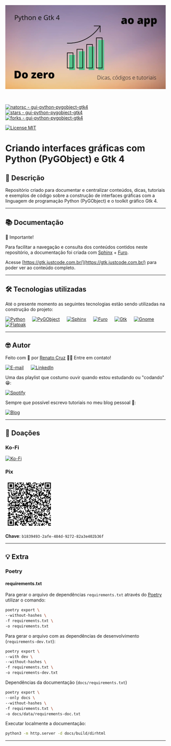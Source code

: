 ![Criando interfaces gráficas com Python (PyGObject) e Gtk 4](./docs/images/index/python-gtk-4-do-zero-ao-app-1600x840.webp "Criando interfaces gráficas com Python (PyGObject) e Gtk 4")

<br>

[![natorsc - gui-python-pygobject-gtk4](https://img.shields.io/static/v1?label=natorsc&message=gui-python-pygobject-gtk4&color=blue&logo=github)](https://github.com/natorsc/gui-python-pygobject-gtk4 "Ir para o repositório.")
&emsp;
[![stars - gui-python-pygobject-gtk4](https://img.shields.io/github/stars/natorsc/gui-python-pygobject-gtk4?style=social)](https://github.com/natorsc/gui-python-pygobject-gtk4)
&emsp;
[![forks - gui-python-pygobject-gtk4](https://img.shields.io/github/forks/natorsc/gui-python-pygobject-gtk4?style=social)](https://github.com/natorsc/gui-python-pygobject-gtk4)

[![License MIT](https://img.shields.io/static/v1?label=License&message=MIT&color=blue)](https://github.com/natorsc/gui-python-pygobject-gtk4)

# Criando interfaces gráficas com Python (PyGObject) e Gtk 4

## 📝 Descrição

Repositório criado para documentar e centralizar conteúdos, dicas, tutoriais e exemplos de código sobre a construção de interfaces gráficas com a linguagem de programação Python (PyGObject) e o toolkit gráfico Gtk 4.

---

## 📚 Documentação

🚨 Importante!

Para facilitar a navegação e consulta dos conteúdos contidos neste repositório, a documentação foi criada com [Sphinx](https://www.sphinx-doc.org/en/master/) + [Furo](https://github.com/pradyunsg/furo).

Acesse [https://gtk.justcode.com.br/](https://gtk.justcode.com.br/) para poder ver ao conteúdo completo.

---

## 🛠 Tecnologias utilizadas

Até o presente momento as seguintes tecnologias estão sendo utilizadas na construção do projeto:

[![Python](https://img.shields.io/static/v1?label=&message=Python&color=blue&logoColor=white&logo=python)](https://www.python.org/ "Ir para o site.")
&emsp;
[![PyGObject](https://img.shields.io/static/v1?label=&message=PyGObject&color=blue&logoColor=white&logo=pypi)](https://pypi.org/project/PyGObject/ "Ir para o PyPi.")
&emsp;
[![Sphinx](https://img.shields.io/static/v1?label=&message=Sphinx&color=blue&logoColor=white&logo=pypi)](https://pypi.org/project/Sphinx/ "Ir para o PyPi.")
&emsp;
[![Furo](https://img.shields.io/static/v1?label=&message=Furo&color=blue&logoColor=white&logo=pypi)](https://pypi.org/project/furo/ "Ir para o PyPi.")
&emsp;
[![Gtk](https://img.shields.io/static/v1?label=&message=Gtk&nbsp;4&color=blue&logoColor=white&logo=gnome)](https://www.gtk.org/ "Ir para o site.")
&emsp;
[![Gnome](https://img.shields.io/static/v1?label=&message=Gnome&color=blue&logoColor=white&logo=gnome)](https://www.gnome.org/ "Ir para o site.")
&emsp;
[![Flatpak](https://img.shields.io/static/v1?label=&message=Flatpak&color=blue&logoColor=white&logo=flathub)](https://flatpak.org/ "Ir para o site.")

---

## 🤓 Autor

Feito com 💙 por [Renato Cruz](https://github.com/natorsc) 🤜🤛 Entre em contato!

[![E-mail](https://img.shields.io/static/v1?label=&message=E-mail&color=blueviolet&logoColor=white&logo=gmail)](mailto:zkpcvm6dz@mozmail.com "Enviar e-mail.")
&emsp;
[![LinkedIn](https://img.shields.io/static/v1?label=&message=LinkedIn&color=blue&logoColor=white&logo=LinkedIn)](https://www.linkedin.com/in/natorsc "Entre em contato.")

Uma das playlist que costumo ouvir quando estou estudando ou "codando" 😁:

[![Spotify](https://img.shields.io/static/v1?label=&message=Spotify&color=darkgreen&logoColor=white&logo=spotify)](https://open.spotify.com/playlist/1xf3u29puXlnrWO7MsaHL5?si=A-LgwRJXSvOno_e6trpi5w&utm_source=copy-link "Acessar playlist.")

Sempre que possível escrevo tutoriais no meu blog pessoal 🚀:

[![Blog](https://img.shields.io/static/v1?label=&message=Blog&color=gray&logoColor=blue&logo=hashnode)](https://blog.codigoninja.dev/ "Ir para o blog.")

---

## 💝 Doações

### Ko-Fi

[![Ko-Fi](https://img.shields.io/static/v1?label=&message=Ko-Fi&color=orange&logoColor=white&logo=ko-fi)](https://ko-fi.com/natorsc "Ajude com uma doação.")

### Pix

<img src="./docs/images/donation/pix-qr-code.jpg" alt="drawing" width="150"/>

**Chave**: `b1839493-2afe-484d-9272-82a3e402b36f`

---

## 💡 Extra

### Poetry

#### requirements.txt

Para gerar o arquivo de dependências `requirements.txt` através do [Poetry](https://python-poetry.org/) utilizar o comando:

```bash
poetry export \
--without-hashes \
-f requirements.txt \
-o requirements.txt
```

Para gerar o arquivo com as dependências de desenvolvimento (`requirements-dev.txt`):

```bash
poetry export \
--with dev \
--without-hashes \
-f requirements.txt \
-o requirements-dev.txt
```

Dependências da documentação (`docs/requirements.txt`)

```bash
poetry export \
--only docs \
--without-hashes \
-f requirements.txt \
-o docs/data/requirements-doc.txt
```

Executar localmente a documentação:

```bash
python3 -m http.server -d docs/build/dirhtml
```

---
